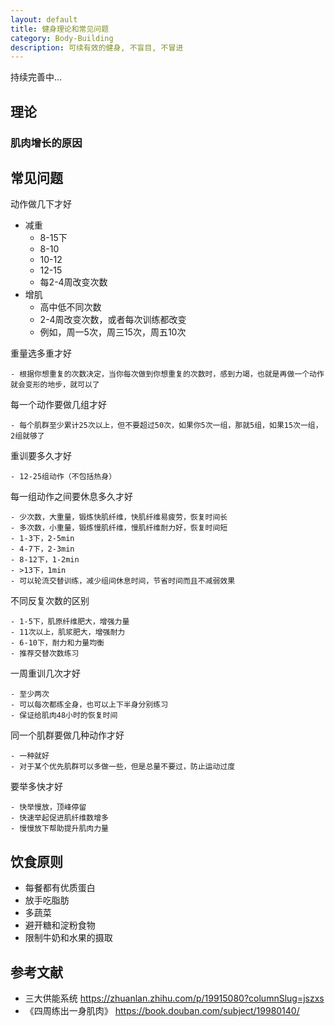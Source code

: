 ```yaml
---
layout: default
title: 健身理论和常见问题
category: Body-Building
description: 可续有效的健身, 不盲目, 不冒进
---
```


持续完善中... 

## 理论

### 肌肉增长的原因

## 常见问题

动作做几下才好

- 减重
    - 8-15下
    - 8-10
    - 10-12
    - 12-15
    - 每2-4周改变次数
- 增肌
    - 高中低不同次数
    - 2-4周改变次数，或者每次训练都改变
    - 例如，周一5次，周三15次，周五10次
    
重量选多重才好

    - 根据你想重复的次数决定，当你每次做到你想重复的次数时，感到力竭，也就是再做一个动作就会变形的地步，就可以了
    
每一个动作要做几组才好

    - 每个肌群至少累计25次以上，但不要超过50次，如果你5次一组，那就5组，如果15次一组，2组就够了
    
重训要多久才好

    - 12-25组动作（不包括热身）
    
每一组动作之间要休息多久才好

    - 少次数，大重量，锻炼快肌纤维，快肌纤维易疲劳，恢复时间长
    - 多次数，小重量，锻炼慢肌纤维，慢肌纤维耐力好，恢复时间短
    - 1-3下，2-5min
    - 4-7下，2-3min
    - 8-12下，1-2min
    - >13下，1min
    - 可以轮流交替训练，减少组间休息时间，节省时间而且不减弱效果
    
不同反复次数的区别

    - 1-5下，肌原纤维肥大，增强力量
    - 11次以上，肌浆肥大，增强耐力
    - 6-10下，耐力和力量均衡
    - 推荐交替次数练习
    
一周重训几次才好

    - 至少两次
    - 可以每次都练全身，也可以上下半身分别练习
    - 保证给肌肉48小时的恢复时间
    
同一个肌群要做几种动作才好

    - 一种就好
    - 对于某个优先肌群可以多做一些，但是总量不要过，防止运动过度
    
要举多快才好

    - 快举慢放，顶峰停留
    - 快速举起促进肌纤维数增多
    - 慢慢放下帮助提升肌肉力量

## 饮食原则

- 每餐都有优质蛋白
- 放手吃脂肪
- 多蔬菜
- 避开糖和淀粉食物
- 限制牛奶和水果的摄取


## 参考文献

* 三大供能系统 <https://zhuanlan.zhihu.com/p/19915080?columnSlug=jszxs>
* 《四周练出一身肌肉》 <https://book.douban.com/subject/19980140/>
